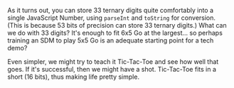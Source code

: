 As it turns out, you can store 33 ternary digits quite comfortably into a
single JavaScript Number, using `parseInt` and `toString` for conversion. (This
is because 53 bits of precision can store 33 ternary digits.) What can we do
with 33 digits? It's enough to fit 6x5 Go at the largest... so perhaps training
an SDM to play 5x5 Go is an adequate starting point for a tech demo?

Even simpler, we might try to teach it Tic-Tac-Toe and see how well that goes.
If it's successful, then we might have a shot. Tic-Tac-Toe fits in a short (16
bits), thus making life pretty simple.
